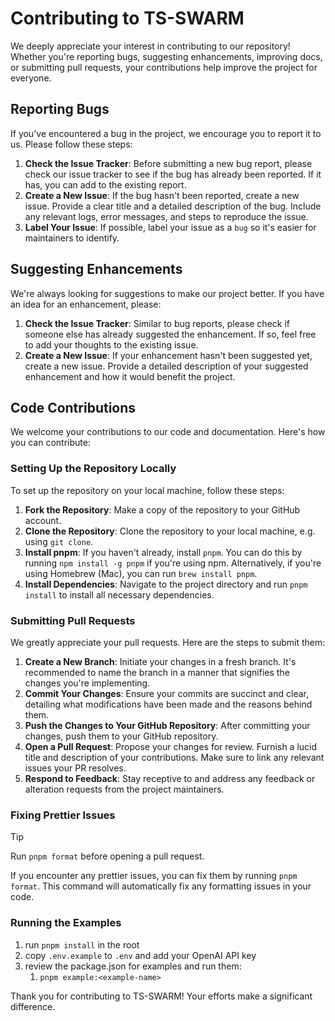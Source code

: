 # Contributing to TS-SWARM

We deeply appreciate your interest in contributing to our repository! Whether you're reporting bugs, suggesting enhancements, improving docs, or submitting pull requests, your contributions help improve the project for everyone.

## Reporting Bugs

If you've encountered a bug in the project, we encourage you to report it to us. Please follow these steps:

1. **Check the Issue Tracker**: Before submitting a new bug report, please check our issue tracker to see if the bug has already been reported. If it has, you can add to the existing report.
2. **Create a New Issue**: If the bug hasn't been reported, create a new issue. Provide a clear title and a detailed description of the bug. Include any relevant logs, error messages, and steps to reproduce the issue.
3. **Label Your Issue**: If possible, label your issue as a `bug` so it's easier for maintainers to identify.

## Suggesting Enhancements

We're always looking for suggestions to make our project better. If you have an idea for an enhancement, please:

1. **Check the Issue Tracker**: Similar to bug reports, please check if someone else has already suggested the enhancement. If so, feel free to add your thoughts to the existing issue.
2. **Create a New Issue**: If your enhancement hasn't been suggested yet, create a new issue. Provide a detailed description of your suggested enhancement and how it would benefit the project.

## Code Contributions

We welcome your contributions to our code and documentation. Here's how you can contribute:

### Setting Up the Repository Locally

To set up the repository on your local machine, follow these steps:

1. **Fork the Repository**: Make a copy of the repository to your GitHub account.
2. **Clone the Repository**: Clone the repository to your local machine, e.g. using `git clone`.
3. **Install pnpm**: If you haven't already, install `pnpm`. You can do this by running `npm install -g pnpm` if you're using npm. Alternatively, if you're using Homebrew (Mac), you can run `brew install pnpm`.
4. **Install Dependencies**: Navigate to the project directory and run `pnpm install` to install all necessary dependencies.

### Submitting Pull Requests

We greatly appreciate your pull requests. Here are the steps to submit them:

1. **Create a New Branch**: Initiate your changes in a fresh branch. It's recommended to name the branch in a manner that signifies the changes you're implementing.
2. **Commit Your Changes**: Ensure your commits are succinct and clear, detailing what modifications have been made and the reasons behind them.
3. **Push the Changes to Your GitHub Repository**: After committing your changes, push them to your GitHub repository.
4. **Open a Pull Request**: Propose your changes for review. Furnish a lucid title and description of your contributions. Make sure to link any relevant issues your PR resolves.
5. **Respond to Feedback**: Stay receptive to and address any feedback or alteration requests from the project maintainers.

### Fixing Prettier Issues

> [!TIP]
> Run `pnpm format` before opening a pull request.

If you encounter any prettier issues, you can fix them by running `pnpm format`. This command will automatically fix any formatting issues in your code.

### Running the Examples

1. run `pnpm install` in the root
2. copy `.env.example` to `.env` and add your OpenAI API key
3. review the package.json for examples and run them:
   1. `pnpm example:<example-name>`

Thank you for contributing to TS-SWARM! Your efforts make a significant difference.
